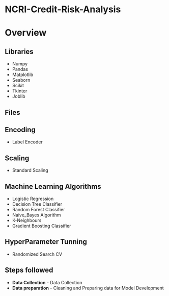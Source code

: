 # NCRI-Credit-Risk-Analysis

# Overview

## Libraries
- Numpy
- Pandas
- Matplotlib
- Seaborn
- Scikit
- Tkinter
- Joblib

## Files

## Encoding
- Label Encoder

## Scaling
- Standard Scaling

## Machine Learning Algorithms
-  Logistic Regression
-  Decision Tree Classifier
-  Random Forest Classifier
-  Naive_Bayes Algorithm
-  K-Neighbours
-  Gradient Boosting Classifier

## HyperParameter Tunning
-  Randomized Search CV

## Steps followed
- **Data Collection** - Data Collection
- **Data preparation** - Cleaning and Preparing data for Model Development


